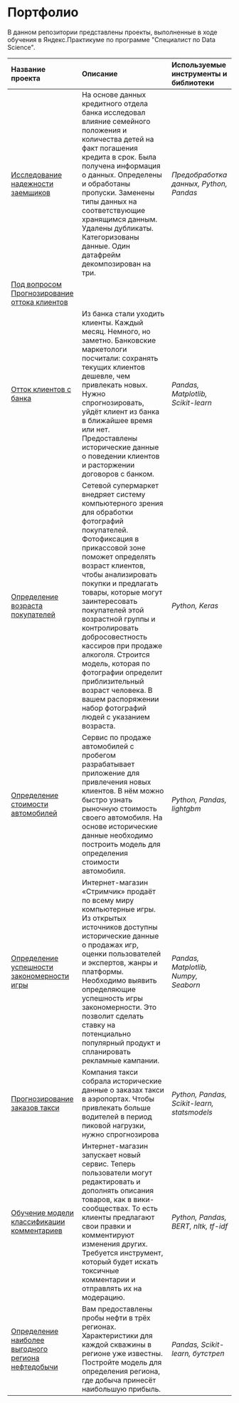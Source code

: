 # Портфолио #
В данном репозитории представлены проекты, выполненные в ходе обучения в Яндекс.Практикуме по программе "Специалист по Data Science".

| Название проекта | Описание | Используемые инструменты и библиотеки |
| :- | :- | :- |
| [Исследование надежности заемщиков](https://github.com/Kpitl/Yandex_practicum/tree/main/Borrower%20reliability%20study) | На основе данных кредитного отдела банка исследовал влияние семейного положения и количества детей на факт погашения кредита в срок. Была получена информация о данных. Определены и обработаны пропуски. Заменены типы данных на соответствующие хранящимся данным. Удалены дубликаты. Категоризованы данные. Один датафрейм декомпозирован на три. | *Предобработка данных, Python, Pandas* | 
| [Под вопросом Прогнозирование оттока клиентов](https://github.com/Kpitl/Yandex_practicum/tree/caa6bcd36a6d81eb3f49cbba07edf75def32990e/Churn%20forecasting%20clients) |  ||
| [Отток клиентов с банка](https://github.com/Kpitl/Yandex_practicum/tree/caa6bcd36a6d81eb3f49cbba07edf75def32990e/Customer%20churn) | Из банка стали уходить клиенты. Каждый месяц. Немного, но заметно. Банковские маркетологи посчитали: сохранять текущих клиентов дешевле, чем привлекать новых. Нужно спрогнозировать, уйдёт клиент из банка в ближайшее время или нет. Предоставлены исторические данные о поведении клиентов и расторжении договоров с банком. | *Pandas, Matplotlib, Scikit-learn* |
| [Определение возраста покупателей](https://github.com/Kpitl/Yandex_practicum/tree/16015d15ffbaa698aaf108c4290e5fd719548dd8/Determining%20the%20age%20of%20buyers) |Сетевой супермаркет внедряет систему компьютерного зрения для обработки фотографий покупателей. Фотофиксация в прикассовой зоне поможет определять возраст клиентов, чтобы анализировать покупки и предлагать товары, которые могут заинтересовать покупателей этой возрастной группы и контролировать добросовестность кассиров при продаже алкоголя. Строится модель, которая по фотографии определит приблизительный возраст человека. В вашем распоряжении набор фотографий людей с указанием возраста.  | *Python, Keras* |
| [Определение стоимости автомобилей](https://github.com/Kpitl/Yandex_practicum/tree/4dfee0bbdd699965149648886eab8162026d9364/Determining%20the%20cost%20of%20cars) |Сервис по продаже автомобилей с пробегом  разрабатывает приложение для привлечения новых клиентов. В нём можно быстро узнать рыночную стоимость своего автомобиля. На основе исторические данные необходимо построить модель для определения стоимости автомобиля.| *Python, Pandas, lightgbm* |
| [Определение успешности закономерности игры](https://github.com/Kpitl/Yandex_practicum/tree/fdcfd3458678dfe05906a325052e28c65436ab82/Determining%20the%20success%20of%20a%20game) |Интернет-магазин «Стримчик» продаёт по всему миру компьютерные игры. Из открытых источников доступны исторические данные о продажах игр, оценки пользователей и экспертов, жанры и платформы. Необходимо выявить определяющие успешность игры закономерности. Это позволит сделать ставку на потенциально популярный продукт и спланировать рекламные кампании.| *Pandas, Matplotlib, Numpy, Seaborn* |
| [Прогнозирование заказов такси](https://github.com/Kpitl/Yandex_practicum/tree/927ab6fda9dfb70b54185dd2e48f6beb7009bd91/Forecasting%20taxi%20orders) |Компания такси собрала исторические данные о заказах такси в аэропортах. Чтобы привлекать больше водителей в период пиковой нагрузки, нужно спрогнозирова| *Python, Pandas, Scikit-learn, statsmodels* |
| [Обучение модели классификации комментариев](https://github.com/Kpitl/Yandex_practicum/tree/927ab6fda9dfb70b54185dd2e48f6beb7009bd91/Project%20for%20Wikishop) |Интернет-магазин запускает новый сервис. Теперь пользователи могут редактировать и дополнять описания товаров, как в вики-сообществах. То есть клиенты предлагают свои правки и комментируют изменения других. Требуется инструмент, который будет искать токсичные комментарии и отправлять их на модерацию.| *Python, Pandas, BERT, nltk, tf-idf* |
| [Определение наиболее выгодного региона нефтедобычи](https://github.com/Kpitl/Yandex_practicum/tree/3592383d011d21f37479aff8bfd6d424c8ce62a8/Well%20location%20selection) |Вам предоставлены пробы нефти в трёх регионах. Характеристики для каждой скважины в регионе уже известны. Постройте модель для определения региона, где добыча принесёт наибольшую прибыль. | *Pandas, Scikit-learn, бутстреп* |
